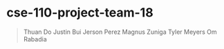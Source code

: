 # cse-110-project-team-18

> Thuan Do
> Justin Bui
> Jerson Perez
> Magnus Zuniga
> Tyler Meyers
> Om Rabadia
